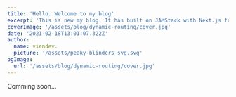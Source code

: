 ```yaml
---
title: 'Hello. Welcome to my blog'
excerpt: 'This is new my blog. It has built on JAMStack with Next.js framework. Here is all about my journey in Web developer.'
coverImage: '/assets/blog/dynamic-routing/cover.jpg'
date: '2021-02-18T13:01:07.322Z'
author:
  name: viendev.
  picture: '/assets/peaky-blinders-svg.svg'
ogImage:
  url: '/assets/blog/dynamic-routing/cover.jpg'
---
```


Comming soon...
